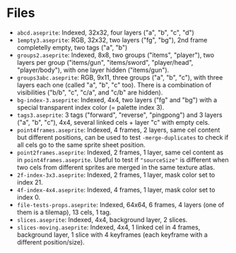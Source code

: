 # Files

* `abcd.aseprite`: Indexed, 32x32, four layers ("a", "b", "c", "d")
* `1empty3.aseprite`: RGB, 32x32, two layers ("fg", "bg"), 2nd frame
  completelly empty, two tags ("a", "b")
* `groups2.aseprite`: Indexed, 8x8, two groups ("items", "player"),
  two layers per group ("items/gun", "items/sword", "player/head",
  "player/body"), with one layer hidden ("items/gun").
* `groups3abc.aseprite`: RGB, 9x11, three groups ("a", "b", "c"), with
  three layers each one (called "a", "b", "c" too). There is a
  combination of visibilities ("b/b", "c", "c/a", and "c/b" are
  hidden).
* `bg-index-3.aseprite`: Indexed, 4x4, two layers ("fg" and "bg")
  with a special transparent index color (= palette index 3).
* `tags3.aseprite`: 3 tags ("forward", "reverse", "pingpong") and 3
  layers ("a", "b", "c"), 4x4, several linked cels + layer "c" with
  empty cels.
* `point4frames.aseprite`: Indexed, 4 frames, 2 layers, same cel
  content but different positions, can be used to test
  `-merge-duplicates` to check if all cels go to the same sprite sheet
  position.
* `point2frames.aseprite`: Indexed, 2 frames, 1 layer, same cel
  content as in `point4frames.aseprite`. Useful to test if
  `"sourceSize"` is different when two cels from different sprites are
  merged in the same texture atlas.
* `2f-index-3x3.aseprite`: Indexed, 2 frames, 1 layer, mask color set
  to index 21.
* `4f-index-4x4.aseprite`: Indexed, 4 frames, 1 layer, mask color set
  to index 0.
* `file-tests-props.aseprite`: Indexed, 64x64, 6 frames, 4 layers (one
   of them is a tilemap), 13 cels, 1 tag.
* `slices.aseprite`: Indexed, 4x4, background layer, 2 slices.
* `slices-moving.aseprite`: Indexed, 4x4, 1 linked cel in 4 frames,
  background layer, 1 slice with 4 keyframes (each keyframe with a
  different position/size).
